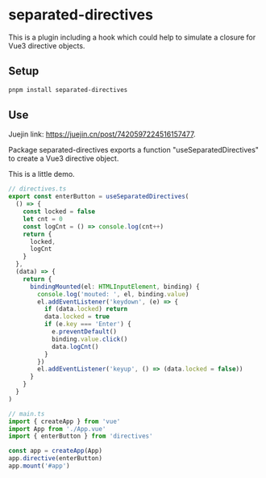 # separated-directives

This is a plugin including a hook which could help to simulate a closure for Vue3 directive objects.

## Setup

```sh
pnpm install separated-directives
```

## Use

Juejin link: https://juejin.cn/post/7420597224516157477.

Package separated-directives exports a function "useSeparatedDirectives" to create a Vue3 directive object.

This is a little demo.

```ts
// directives.ts
export const enterButton = useSeparatedDirectives(
  () => {
    const locked = false
    let cnt = 0
    const logCnt = () => console.log(cnt++)
    return {
      locked,
      logCnt
    }
  },
  (data) => {
    return {
      bindingMounted(el: HTMLInputElement, binding) {
        console.log('mouted: ', el, binding.value)
        el.addEventListener('keydown', (e) => {
          if (data.locked) return
          data.locked = true
          if (e.key === 'Enter') {
            e.preventDefault()
            binding.value.click()
            data.logCnt()
          }
        })
        el.addEventListener('keyup', () => (data.locked = false))
      }
    }
  }
)
```

```ts
// main.ts
import { createApp } from 'vue'
import App from './App.vue'
import { enterButton } from 'directives'

const app = createApp(App)
app.directive(enterButton)
app.mount('#app')
```
